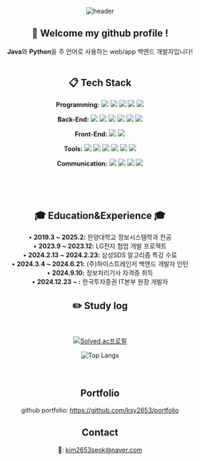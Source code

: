 <div align="center">
  
  ![header](https://capsule-render.vercel.app/api?type=Waving&color=febaad&height=200&section=header&text=ksy2653's&nbsp;github&fontColor=ffffff&fontSize=70&animation=fadeIn&fontAlignY=40)

  ##  :wave: Welcome my github profile !

**Java**와 **Python**을 주 언어로 사용하는 web/app 백엔드 개발자입니다!
 <br/>
 <br/>
  
##  :clipboard: Tech Stack 

 
**Programming:**
<img src="https://img.shields.io/badge/JAVA-007396?style=for-the-badge&logo=Java&logoColor=white">
<img src="https://img.shields.io/badge/Python-3776AB?style=for-the-badge&logo=Python&logoColor=white">
<img src="https://img.shields.io/badge/C-A8B9CC?style=for-the-badge&logo=C&logoColor=white">
<img src="https://img.shields.io/badge/JavaScript-F7DF1E?style=for-the-badge&logo=JavaScript&logoColor=white">
<img src="https://img.shields.io/badge/Node.js-5FA04E?style=for-the-badge&logo=Node.js&logoColor=white">

**Back-End:**
<img src="https://img.shields.io/badge/Spring Boot-6DB33F?style=for-the-badge&logo=Spring Boot&logoColor=white">
<img src="https://img.shields.io/badge/Django-092E20?style=for-the-badge&logo=Django&logoColor=white">
<img src="https://img.shields.io/badge/MySQL-4479A1?style=for-the-badge&logo=MySQL&logoColor=white">
<img src="https://img.shields.io/badge/aws-232F3E?style=for-the-badge&logo=Amazon aws&logoColor=white">
<img src="https://img.shields.io/badge/GitHub Actions-2088FF?style=for-the-badge&logo=GitHub Actions&logoColor=white">
<img src="https://img.shields.io/badge/Postman-FF6C37?style=for-the-badge&logo=Postman&logoColor=white">

**Front-End:**
<img src="https://img.shields.io/badge/Flutter-02569B?style=for-the-badge&logo=Flutter&logoColor=white">
<img src="https://img.shields.io/badge/React-61DAFB?style=for-the-badge&logo=React&logoColor=white">

**Tools:**
<img src="https://img.shields.io/badge/intellijidea-000000?style=for-the-badge&logo=intellijidea&logoColor=white">
<img src="https://img.shields.io/badge/Eclipse-2C2255?style=for-the-badge&logo=Eclipse%20IDE&logoColor=white">
<img src="https://img.shields.io/badge/VSCode-007ACC?style=for-the-badge&logo=VisualStudioCode&logoColor=white">
<img src="https://img.shields.io/badge/PyCharm-000000?style=for-the-badge&logo=PyCharm&logoColor=white">
<img src="https://img.shields.io/badge/Figma-F24E1E?style=for-the-badge&logo=Figma&logoColor=white">
<img src="https://img.shields.io/badge/diagrams.net-F08705?style=for-the-badge&logo=diagrams.net&logoColor=white">

**Communication:**
<img src="https://img.shields.io/badge/github-181717?style=for-the-badge&logo=github&logoColor=white">
<img src="https://img.shields.io/badge/Notion-000000?style=for-the-badge&logo=Notion&logoColor=white">
<img src="https://img.shields.io/badge/Slack-4A154B?style=for-the-badge&logo=Slack&logoColor=white">
<img src="https://img.shields.io/badge/Jira-0052CC?style=for-the-badge&logo=Jira&logoColor=white">

<br>

   <br/>
   <br/>

<div align="center" style="text-align: center;">
  
## 🎓 Education&Experience 🎓

<p style="text-align: center;">
  • <strong>2019.3 ~ 2025.2:</strong> 한양대학교 정보시스템학과 전공 <br>
  • <strong>2023.9 ~ 2023.12:</strong> LG전자 협업 개발 프로젝트 <br>
  • <strong>2024.2.13 ~ 2024.2.23:</strong> 삼성SDS 알고리즘 특강 수료 <br>
  • <strong>2024.3.4 ~ 2024.6.21:</strong> (주)하이스트레인저 백엔드 개발자 인턴 <br>
  • <strong>2024.9.10:</strong> 정보처리기사 자격증 취득 <br>
  • <strong>2024.12.23 ~ :</strong> 한국투자증권 IT본부 원장 개발자

</p>

## :pencil2: Study log
 
  <br/>

[![Solved.ac프로필](http://mazassumnida.wtf/api/v2/generate_badge?boj=ksy2653)](https://solved.ac/ksy2653)
  
![Top Langs](https://github-readme-stats.vercel.app/api/top-langs/?username=ksy2653&layout=compact&theme=tokyonight)  
 <br/>
  <br/>

  ## Portfolio
  github portfolio: <https://github.com/ksy2653/portfolio>
  
  ## Contact
  📧: kim2653seok@naver.com
</div>
